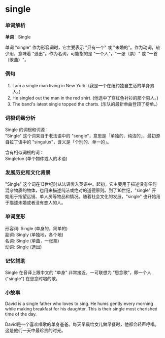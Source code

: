 # single

### 单词解析

  

**单词**：Single

  

单词 "single" 作为形容词时，它主要表示 "只有一个" 或 "未婚的"。作为动词，较少用，意味着 "选出"。作为名词，可能指的是 "一个人"，"一张（票）" 或 "一首（歌曲）"。

  

### 例句

  

1.  I am a single man living in New York. (我是一个在纽约独自生活的单身男人。)
2.  He singled out the man in the red shirt. (他选中了穿红色衬衫的那个男人。)
3.  The band's latest single topped the charts. (乐队的最新单曲登顶了榜单。)

  

### 词根词缀分析

  

Single 的词根和词源：  
"Single" 这个词来自于老法语中的 "sengle"，意思是「单独的、纯洁的」，最初源自拉丁语中的 "singulus"，含义是「个别的、单一的」。

  

含有相似词根的词：  
Singleton (单个物件或人的术语)

  

### 发展历史和文化背景

  

"Single" 这个词在13世纪时从法语传入英语中。起初，它主要用于描述没有任何混杂物质的物体，也用来描述纯洁或绝对的道德原则。到了16世纪，"single" 开始用于指望远镜、单人房等物品和情况。随着社会文化的发展，"single" 也开始用于描述未婚或者没有恋人的人。

  

### 单词变形

  

形容词: Single (单身的，简单的)  
副词: Singly (单独地，各个地)  
名词: Single (单曲，一张票)  
动词: Single (选出)

  

### 记忆辅助

  

Single 在音译上跟中文的 "单身" 非常接近，一可联想为 "思念歌"，即一个人 ("single") 在思念时唱的歌。

  

### 小故事

  

David is a single father who loves to sing. He hums gently every morning while making breakfast for his daughter. This is their single most cherished time of the day.

  

David是一个喜欢唱歌的单身爸爸。每天早晨给女儿做早餐时，他都会轻声哼唱。这是他们一天中最珍贵的时光。
